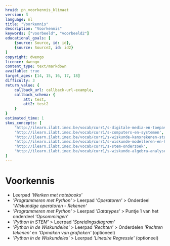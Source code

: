 ```yaml
---
hruid: pn_voorkennis_klimaat
version: 3
language: nl
title: "Voorkennis"
description: "Voorkennis"
keywords: ["voorbeeld", "voorbeeld2"]
educational_goals: [
    {source: Source, id: id}, 
    {source: Source2, id: id2}
]
copyright: dwengo
licence: dwengo
content_type: text/markdown
available: true
target_ages: [14, 15, 16, 17, 18]
difficulty: 3
return_value: {
    callback_url: callback-url-example,
    callback_schema: {
        att: test,
        att2: test2
    }
}
estimated_time: 1
skos_concepts: [
    'http://ilearn.ilabt.imec.be/vocab/curr1/s-digitale-media-en-toepassingen', 
    'http://ilearn.ilabt.imec.be/vocab/curr1/s-computers-en-systemen', 
    'http://ilearn.ilabt.imec.be/vocab/curr1/s-wiskunde-kansrekenen-statistiek',
    'http://ilearn.ilabt.imec.be/vocab/curr1/s-wiskunde-modelleren-en-heuristiek', 
    'http://ilearn.ilabt.imec.be/vocab/curr1/s-stem-onderzoek', 
    'http://ilearn.ilabt.imec.be/vocab/curr1/s-wiskunde-algebra-analyse'
]
---
```

 
# Voorkennis

* Leerpad *'Werken met notebooks'*
* *'Programmeren met Python'* > Leerpad *'Operatoren'* > Onderdeel *'Wiskundige operatoren - Rekenen'*
* *'Programmeren met Python'* > Leerpad *'Datatypes'* > Puntje 1 van het onderdeel *'Opsommingen'* 
* *'Python in STEM'* > Leerpad *'Spreidingsdiagram'*
* *'Python in de Wiskundeles'* > Leerpad *'Rechten'* > Onderdelen *'Rechten tekenen'* en *'Opmaken van grafieken'* (optioneel)
* *'Python in de Wiskundeles'* > Leerpad *'Lineaire Regressie'* (optioneel)
